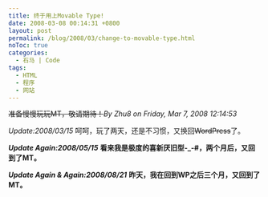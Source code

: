```yaml
---
title: 终于用上Movable Type!
date: 2008-03-08 00:14:31 +0800
layout: post
permalink: /blog/2008/03/change-to-movable-type.html
noToc: true
categories:
  - 石马 | Code
tags:
  - HTML
  - 程序
  - 网站
---
```

<del datetime="2008-03-15T07:28:46+00:00">准备慢慢玩玩MT，敬请期待！</del>*By Zhu8 on Friday, Mar 7, 2008 12:14:53*

*Update:2008/03/15* 呵呵，玩了两天，还是不习惯，又换回~~WordPress~~了。

***Update Again:2008/05/15*** **看来我是极度的喜新厌旧型-_-#，两个月后，又回到了MT。**

***Update Again & Again:2008/08/21*** **昨天，我在回到WP之后三个月，又回到了MT。**